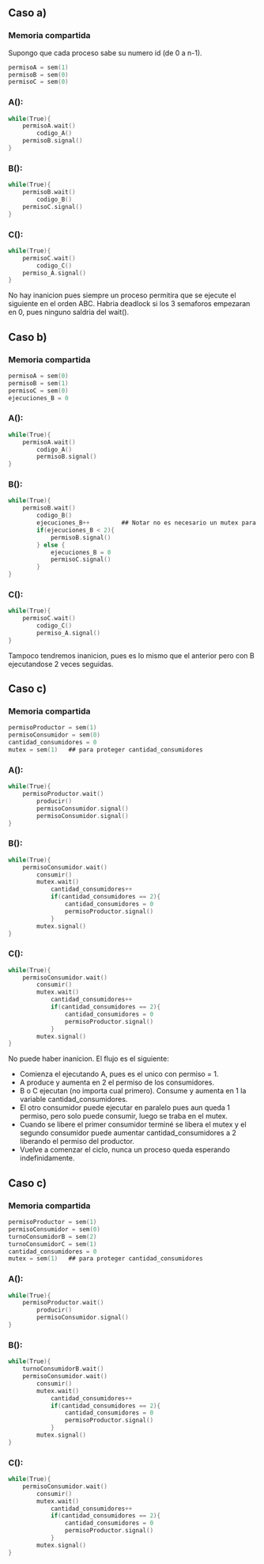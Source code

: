 ## Caso a)

### Memoria compartida

Supongo que cada proceso sabe su numero id (de 0 a n-1).
```c
permisoA = sem(1)
permisoB = sem(0)
permisoC = sem(0)
```

### A():
```c
while(True){
    permisoA.wait()
        codigo_A()
    permisoB.signal()
}
```

### B():
```c
while(True){
    permisoB.wait()
        codigo_B()
    permisoC.signal()
}
```

### C():
```c
while(True){
    permisoC.wait()
        codigo_C()
    permiso_A.signal()
}
```
No hay inanicion pues siempre un proceso permitira que se ejecute el siguiente en el orden ABC.
Habria deadlock si los 3 semaforos empezaran en 0, pues ninguno saldria del wait().

## Caso b)

### Memoria compartida
```c
permisoA = sem(0)
permisoB = sem(1)
permisoC = sem(0)
ejecuciones_B = 0
```

### A():
```c
while(True){
    permisoA.wait()
        codigo_A()
        permisoB.signal()
}
```

### B():
```c
while(True){
    permisoB.wait()
        codigo_B()
        ejecuciones_B++         ## Notar no es necesario un mutex para esta variable pues solo puede acceder un proceso B a la vez al wait()
        if(ejecuciones_B < 2){
            permisoB.signal()
        } else {
            ejecuciones_B = 0
            permisoC.signal()
        }
}
```

### C():
```c
while(True){
    permisoC.wait()
        codigo_C()
        permiso_A.signal()
}
```

Tampoco tendremos inanicion, pues es lo mismo que el anterior pero con B ejecutandose 2 veces seguidas.

## Caso c)

### Memoria compartida
```c
permisoProductor = sem(1)
permisoConsumidor = sem(0)
cantidad_consumidores = 0
mutex = sem(1)   ## para proteger cantidad_consumidores
```

### A():
```c
while(True){
    permisoProductor.wait()
        producir()
        permisoConsumidor.signal()
        permisoConsumidor.signal()
}
```

### B():

```c
while(True){
    permisoConsumidor.wait()
        consumir()
        mutex.wait()
            cantidad_consumidores++
            if(cantidad_consumidores == 2){
                cantidad_consumidores = 0
                permisoProductor.signal()
            }
        mutex.signal()
}
```

### C():

```c
while(True){
    permisoConsumidor.wait()
        consumir()
        mutex.wait()
            cantidad_consumidores++
            if(cantidad_consumidores == 2){
                cantidad_consumidores = 0
                permisoProductor.signal()
            }
        mutex.signal()
}
```

No puede haber inanicion. El flujo es el siguiente:
- Comienza el ejecutando A, pues es el unico con permiso = 1.
- A produce y aumenta en 2 el permiso de los consumidores.
- B o C ejecutan (no importa cual primero). Consume y aumenta en 1 la variable cantidad_consumidores.
- El otro consumidor puede ejecutar en paralelo pues aun queda 1 permiso, pero solo puede consumir, luego se traba en el mutex.
- Cuando se libere el primer consumidor terminé se libera el mutex y el segundo consumidor puede aumentar cantidad_consumidores a 2 liberando el permiso del productor.
- Vuelve a comenzar el ciclo, nunca un proceso queda esperando indefinidamente.


## Caso c)

### Memoria compartida
```c
permisoProductor = sem(1)
permisoConsumidor = sem(0)
turnoConsumidorB = sem(2)
turnoConsumidorC = sem(1)
cantidad_consumidores = 0
mutex = sem(1)   ## para proteger cantidad_consumidores
```

### A():
```c
while(True){
    permisoProductor.wait()
        producir()
        permisoConsumidor.signal()
}
```

### B():

```c
while(True){
    turnoConsumidorB.wait()
    permisoConsumidor.wait()
        consumir()
        mutex.wait()
            cantidad_consumidores++
            if(cantidad_consumidores == 2){
                cantidad_consumidores = 0
                permisoProductor.signal()
            }
        mutex.signal()
}
```

### C():

```c
while(True){
    permisoConsumidor.wait()
        consumir()
        mutex.wait()
            cantidad_consumidores++
            if(cantidad_consumidores == 2){
                cantidad_consumidores = 0
                permisoProductor.signal()
            }
        mutex.signal()
}
```
